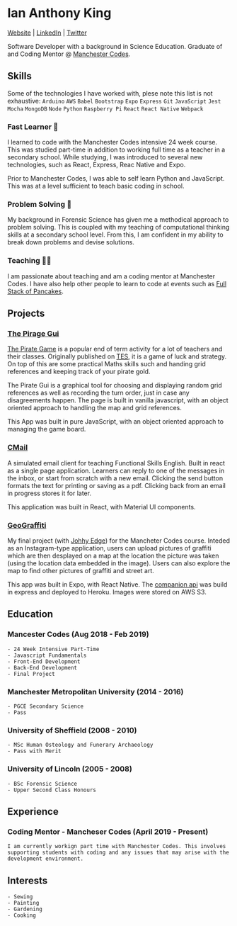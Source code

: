# Ian Anthony King
  [Website](www.ian-antking.github.io) | [LinkedIn](https://www.linkedin.com/in/ian-king-6b135056) | [Twitter](https://twitter.com/antkingian)

  Software Developer with a background in Science Education. Graduate of and Coding Mentor @ [Manchester Codes](https://www.manchestercodes.com/).

## Skills

  Some of the technologies I have worked with, plese note this list is not exhaustive:
  `Arduino` `AWS` `Babel` `Bootstrap` `Expo` `Express` `Git` `JavaScript` `Jest` `Mocha` `MongoDB` `Node` `Python` `Raspberry Pi` `React` `React Native` `Webpack`

### Fast Learner :running:

  I learned to code with the Manchester Codes intensive 24 week course. This was studied part-time in addition to working full time as a teacher in a secondary school. While studying, I was introduced to several new technologies, such as React, Express, Reac Native and Expo. 

  Prior to Manchester Codes, I was able to self learn Python and JavaScript. This was at a level sufficient to teach basic coding in school.

### Problem Solving :mag_right:

  My background in Forensic Science has given me a methodical approach to problem solving. This is coupled with my teaching of computational thinking skills at a secondary school level. From this, I am confident in my ability to break down problems and devise solutions.

### Teaching :man_teacher:

  I am passionate about teaching and am a coding mentor at Manchester Codes. I have also help other people to learn to code at events such as [Full Stack of Pancakes](https://www.fullstackofpancakes.com/).

## Projects

  ### [The Pirage Gui](ian-antking.github.io/the-pirate-gui)

  [The Pirate Game](https://www.tes.com/teaching-resource/the-pirate-game-end-of-term-activity-6258063) 
  is a popular end of term activity for a lot of teachers and their classes. Originally published on [TES](tes.com), 
  it is a game of luck and strategy. On top of this are some practical Maths skills such and handing grid references and keeping 
  track of your pirate gold.

  The Pirate Gui is a graphical tool for choosing and displaying random grid references as well as recording the turn order, 
  just in case any disagreements happen. The page is built in vanilla javascript, with an object oriented approach to handling 
  the map and grid references.

  This App was built in pure JavaScript, with an object oriented approach to managing the game board.

  ### [CMail](ian-antking.github.io/cmail-js)

  A simulated email client for teaching Functional Skills English. Built in react as a single page application. Learners can reply to one of the messages in the inbox, or start from scratch with a new email. Clicking the send button formats the text for printing or saving as a pdf. Clicking back from an email in progress stores it for later.

  This application was built in React, with Material UI components.

  ### [GeoGraffiti](https://github.com/JonnyEdge/geograffiti)

  My final project (with [Johhy Edge](https://github.com/JonnyEdge)) for the Mancheter Codes course. 
  Inteded as an Instagram-type application, users can upload pictures of graffiti which are then desplayed on a map at the location 
  the picture was taken (using the location data embedded in the image). Users can also explore the map to find other pictures of 
  graffiti and street art. 

  This app was built in Expo, with React Native. The [companion api](https://github.com/ian-antking/geo-graffiti-api)
    was build in express and deployed to Heroku. Images were stored on AWS S3.

## Education

  ### Mancester Codes (Aug 2018 - Feb 2019)

    - 24 Week Intensive Part-Time
    - Javascript Fundamentals
    - Front-End Development
    - Back-End Development
    - Final Project

  ### Manchester Metropolitan University (2014 - 2016)

    - PGCE Secondary Science
    - Pass

  ### University of Sheffield (2008 - 2010)

    - MSc Human Osteology and Funerary Archaeology
    - Pass with Merit

  ### University of Lincoln (2005 - 2008)
    
    - BSc Forensic Science
    - Upper Second Class Honours

## Experience

  ### Coding Mentor - Mancheser Codes (April 2019 - Present) 
    I am currently workign part time with Manchester Codes. This involves supporting students with coding and any issues that may arise with the development environment.

  ## Interests

    - Sewing
    - Painting
    - Gardening
    - Cooking
